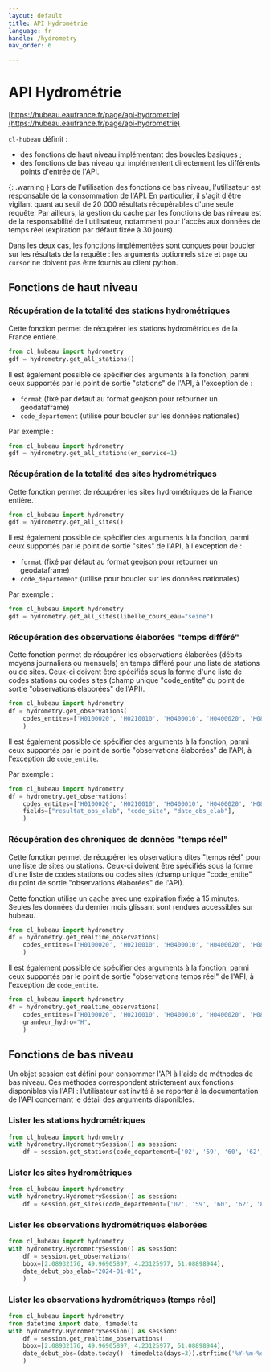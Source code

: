 ```yaml
---
layout: default
title: API Hydrométrie
language: fr
handle: /hydrometry
nav_order: 6

---
```

# API Hydrométrie

[https://hubeau.eaufrance.fr/page/api-hydrometrie](https://hubeau.eaufrance.fr/page/api-hydrometrie)

`cl-hubeau` définit :

* des fonctions de haut niveau implémentant des boucles basiques ;
* des fonctions de bas niveau qui implémentent directement les différents points d'entrée de l'API.

{: .warning }
Lors de l'utilisation des fonctions de bas niveau, l'utilisateur est responsable
de la consommation de l'API. En particulier, il s'agit d'être vigilant quant au seuil
de 20 000 résultats récupérables d'une seule requête.
Par ailleurs, la gestion du cache par les fonctions de bas niveau est de la responsabilité 
de l'utilisateur, notamment pour l'accès aux données de temps réel (expiration par défaut
fixée à 30 jours).


Dans les deux cas, les fonctions implémentées sont conçues pour boucler sur les résultats de la
requête : les arguments optionnels `size` et `page` ou `cursor` ne doivent pas être fournis
au client python.

## Fonctions de haut niveau

### Récupération de la totalité des stations hydrométriques

Cette fonction permet de récupérer les stations hydrométriques de la France entière.

```python
from cl_hubeau import hydrometry
gdf = hydrometry.get_all_stations()
```

Il est également possible de spécifier des arguments à la fonction, parmi ceux supportés
par le point de sortie "stations" de l'API, à l'exception de :
* `format` (fixé par défaut au format geojson pour retourner un geodataframe)
* `code_departement` (utilisé pour boucler sur les données nationales)

Par exemple :
```python
from cl_hubeau import hydrometry
gdf = hydrometry.get_all_stations(en_service=1)
```

### Récupération de la totalité des sites hydrométriques

Cette fonction permet de récupérer les sites hydrométriques de la France entière.

```python
from cl_hubeau import hydrometry
gdf = hydrometry.get_all_sites()
```

Il est également possible de spécifier des arguments à la fonction, parmi ceux supportés
par le point de sortie "sites" de l'API, à l'exception de :
* `format` (fixé par défaut au format geojson pour retourner un geodataframe)
* `code_departement` (utilisé pour boucler sur les données nationales)

Par exemple :
```python
from cl_hubeau import hydrometry
gdf = hydrometry.get_all_sites(libelle_cours_eau="seine")
```

### Récupération des observations élaborées "temps différé"

Cette fonction permet de récupérer les observations élaborées (débits moyens journaliers ou mensuels) en temps différé
pour une liste de stations ou de sites.
Ceux-ci doivent être spécifiés sous la forme d'une liste de codes stations ou codes sites (champ unique "code_entite"
du point de sortie "observations élaborées" de l'API).

```python
from cl_hubeau import hydrometry
df = hydrometry.get_observations(
    codes_entites=['H0100020', 'H0210010', 'H0400010', 'H0400020', 'H0800012']
    )
```

Il est également possible de spécifier des arguments à la fonction, parmi ceux supportés
par le point de sortie "observations élaborées" de l'API, à l'exception de `code_entite`.

Par exemple :
```python
from cl_hubeau import hydrometry
df = hydrometry.get_observations(
    codes_entites=['H0100020', 'H0210010', 'H0400010', 'H0400020', 'H0800012'],
    fields=["resultat_obs_elab", "code_site", "date_obs_elab"],
    )
```

### Récupération des chroniques de données "temps réel"

Cette fonction permet de récupérer les observations dites "temps réel" pour une liste de sites ou stations.
Ceux-ci doivent être spécifiés sous la forme d'une liste de codes stations ou codes sites (champ unique "code_entite"
du point de sortie "observations élaborées" de l'API).

Cette fonction utilise un cache avec une expiration fixée à 15 minutes.
Seules les données du dernier mois glissant sont rendues accessibles sur hubeau.

```python
from cl_hubeau import hydrometry
df = hydrometry.get_realtime_observations(
    codes_entites=['H0100020', 'H0210010', 'H0400010', 'H0400020', 'H0800012'],
    )
```

Il est également possible de spécifier des arguments à la fonction, parmi ceux supportés
par le point de sortie "observations temps réel" de l'API, à l'exception de `code_entite`.

```python
from cl_hubeau import hydrometry
df = hydrometry.get_realtime_observations(
    codes_entites=['H0100020', 'H0210010', 'H0400010', 'H0400020', 'H0800012'],
    grandeur_hydro="H",
    )
```

## Fonctions de bas niveau

Un objet session est défini pour consommer l'API à l'aide de méthodes de bas niveau.
Ces méthodes correspondent strictement aux fonctions disponibles via l'API : l'utilisateur
est invité à se reporter à la documentation de l'API concernant le détail des arguments
disponibles.

### Lister les stations hydrométriques

```python
from cl_hubeau import hydrometry
with hydrometry.HydrometrySession() as session:
    df = session.get_stations(code_departement=['02', '59', '60', '62', '80'], format="geojson")
```

### Lister les sites hydrométriques

```python
from cl_hubeau import hydrometry
with hydrometry.HydrometrySession() as session:
    df = session.get_sites(code_departement=['02', '59', '60', '62', '80'], format="geojson")
```

### Lister les observations hydrométriques élaborées

```python
from cl_hubeau import hydrometry
with hydrometry.HydrometrySession() as session:
    df = session.get_observations(
    bbox=[2.08932176, 49.96905897, 4.23125977, 51.08898944],
    date_debut_obs_elab="2024-01-01",
    )
```

### Lister les observations hydrométriques (temps réel)

```python
from cl_hubeau import hydrometry
from datetime import date, timedelta
with hydrometry.HydrometrySession() as session:
    df = session.get_realtime_observations(
    bbox=[2.08932176, 49.96905897, 4.23125977, 51.08898944],
    date_debut_obs=(date.today() -timedelta(days=3)).strftime('%Y-%m-%d'),
    )
```
